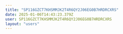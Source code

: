 ```yaml
---
title: "SP116GZCT7KHSMMJK2T4R6QY2J06EG0B7HRDRCXRS"
date: 2025-01-06T14:43:23.379Z
user: SP116GZCT7KHSMMJK2T4R6QY2J06EG0B7HRDRCXRS
layout: "users"
---
```

    